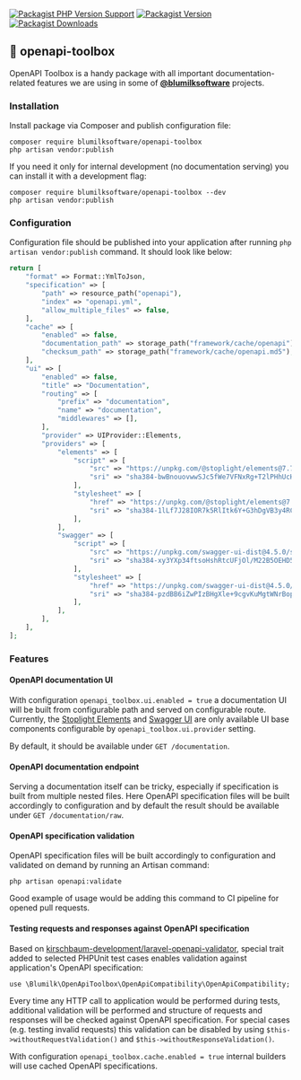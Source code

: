 [![Packagist PHP Version Support](https://img.shields.io/packagist/php-v/blumilksoftware/openapi-toolbox?style=for-the-badge)](https://packagist.org/packages/blumilksoftware/openapi-toolbox)
[![Packagist Version](https://img.shields.io/packagist/v/blumilksoftware/openapi-toolbox?style=for-the-badge)](https://packagist.org/packages/blumilksoftware/openapi-toolbox)
[![Packagist Downloads](https://img.shields.io/packagist/dt/blumilksoftware/openapi-toolbox?style=for-the-badge)](https://packagist.org/packages/blumilksoftware/openapi-toolbox/stats)

## 🧰 openapi-toolbox

OpenAPI Toolbox is a handy package with all important documentation-related features we are using in some of **[@blumilksoftware](https://github.com/blumilksoftware)** projects.

### Installation

Install package via Composer and publish configuration file:

```
composer require blumilksoftware/openapi-toolbox
php artisan vendor:publish
```

If you need it only for internal development (no documentation serving) you can install it with a development flag:

```
composer require blumilksoftware/openapi-toolbox --dev
php artisan vendor:publish
```

### Configuration

Configuration file should be published into your application after running `php artisan vendor:publish` command. It should look like below:

```php
return [
    "format" => Format::YmlToJson,
    "specification" => [
        "path" => resource_path("openapi"),
        "index" => "openapi.yml",
        "allow_multiple_files" => false,
    ],
    "cache" => [
        "enabled" => false,
        "documentation_path" => storage_path("framework/cache/openapi"),
        "checksum_path" => storage_path("framework/cache/openapi.md5"),
    ],
    "ui" => [
        "enabled" => false,
        "title" => "Documentation",
        "routing" => [
            "prefix" => "documentation",
            "name" => "documentation",
            "middlewares" => [],
        ],
        "provider" => UIProvider::Elements,
        "providers" => [
            "elements" => [
                "script" => [
                    "src" => "https://unpkg.com/@stoplight/elements@7.7.16/web-components.min.js",
                    "sri" => "sha384-bwBnouovwwSJc5fWe7VFNxRg+T2lPHhUcHIzdf7mFfqTZkYtM3T/ehzfEr8F02yY",
                ],
                "stylesheet" => [
                    "href" => "https://unpkg.com/@stoplight/elements@7.7.16/styles.min.css",
                    "sri" => "sha384-1lLf7J28IOR7k5RlItk6Y+G3hDgVB3y4RCgWNq6ZSwjYfvJXPtZAdW0uklsAZbGW",
                ],
            ],
            "swagger" => [
                "script" => [
                    "src" => "https://unpkg.com/swagger-ui-dist@4.5.0/swagger-ui-bundle.js",
                    "sri" => "sha384-xy3YXp34ftsoHshRtcUFjOl/M22B5OEHD5S9AjtVzQokz+BxNff8vNW08msKmH46",
                ],
                "stylesheet" => [
                    "href" => "https://unpkg.com/swagger-ui-dist@4.5.0/swagger-ui.css",
                    "sri" => "sha384-pzdBB6iZwPIzBHgXle+9cgvKuMgtWNrBopXkjrWnKCi3m4uJsPPdLQ4IPMqRDirS",
                ],
            ],
        ],
    ],
];
```

### Features

#### OpenAPI documentation UI

With configuration `openapi_toolbox.ui.enabled = true` a documentation UI will be built from configurable path and served on configurable route. Currently, the [Stoplight Elements](https://stoplight.io/open-source/elements) and [Swagger UI](https://swagger.io/tools/swagger-ui/) are only available UI base components configurable by `openapi_toolbox.ui.provider` setting.

By default, it should be available under `GET /documentation`.

#### OpenAPI documentation endpoint

Serving a documentation itself can be tricky, especially if specification is built from multiple nested files. Here OpenAPI specification files will be built accordingly to configuration and by default the result should be available under `GET /documentation/raw`.

#### OpenAPI specification validation

OpenAPI specification files will be built accordingly to configuration and validated on demand by running an Artisan command:

```
php artisan openapi:validate
```

Good example of usage would be adding this command to CI pipeline for opened pull requests.

#### Testing requests and responses against OpenAPI specification

Based on [kirschbaum-development/laravel-openapi-validator](https://github.com/kirschbaum-development/laravel-openapi-validator), special trait added to selected PHPUnit test cases enables validation against application's OpenAPI specification:

```
use \Blumilk\OpenApiToolbox\OpenApiCompatibility\OpenApiCompatibility;
```

Every time any HTTP call to application would be performed during tests, additional validation will be performed and structure of requests and responses will be checked against OpenAPI specification. For special cases (e.g. testing invalid requests) this validation can be disabled by using `$this->withoutRequestValidation()` and `$this->withoutResponseValidation()`.  

With configuration `openapi_toolbox.cache.enabled = true` internal builders will use cached OpenAPI specifications. 

